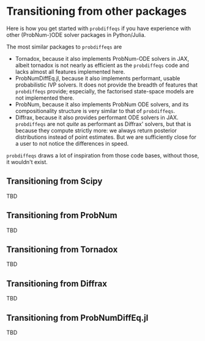 # Transitioning from other packages

Here is how you get started with ``probdiffeqs`` if you have experience with other (ProbNum-)ODE solver packages in Python/Julia.

The most similar packages to ``probdiffeqs`` are

* Tornadox, because it also implements ProbNum-ODE solvers in JAX, albeit tornadox is not nearly as efficient as the ``probdiffeqs`` code and lacks almost all features implemented here.
* ProbNumDiffEq.jl, because it also implements performant, usable probabilistic IVP solvers. It does not provide the breadth of features that ``probdiffeqs`` provide; especially, the factorised state-space models are not implemented there.
* ProbNum, because it also implements ProbNum ODE solvers, and its compositionality structure is very similar to that of ``probdiffeqs``.
* Diffrax, because it also provides performant ODE solvers in JAX. ``probdiffeqs`` are not _quite_ as performant as Diffrax' solvers, but that is because they compute strictly more: we always return posterior distributions instead of point estimates.
But we are sufficiently close for a user to not notice the differences in speed.

``probdiffeqs`` draws a lot of inspiration from those code bases, without those,
it wouldn't exist.


## Transitioning from Scipy
TBD

## Transitioning from ProbNum
TBD

## Transitioning from Tornadox
TBD

## Transitioning from Diffrax
TBD

## Transitioning from ProbNumDiffEq.jl
TBD
